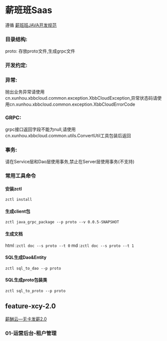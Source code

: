 # 薪班班Saas

遵循 [薪班班JAVA开发规范](https://g22h5luj8j.feishu.cn/docx/doxcn6mkYnPgP4lREtFXgK8p98r)

### 目录结构:
proto:
存放proto文件,生成grpc文件

### 开发约定:

### 异常:
抛出业务异常请使用cn.xunhou.xbbcloud.common.exception.XbbCloudException,异常状态码请使用cn.xunhou.xbbcloud.common.exception.XbbCloudErrorCode

### GRPC:
grpc接口返回字段不能为null,请使用cn.xunhou.xbbcloud.common.utils.ConvertUtil工具包装后返回

### 事务:
请在Service层和Dao层使用事务,禁止在Server层使用事务(不支持)

### 常用工具命令
#### 安装zctl
`zctl install`
#### 生成client包
`zctl java_grpc_package --p proto --v 0.0.5-SNAPSHOT`
#### 生成文档
html :`zctl doc --s proto --t 0`
md :`zctl doc --s proto --t 1`
#### SQL生成Dao&Entity
`zctl sql_to_dao --p proto`
#### SQL生成proto包装类
`zctl sql_to_proto --p proto`


## feature-xcy-2.0
[薪酬云—无卡发薪2.0](https://g22h5luj8j.feishu.cn/docx/Ng8cdzfEjorZLTxsW3ochqd5n3e)

### 01-运营后台-租户管理
